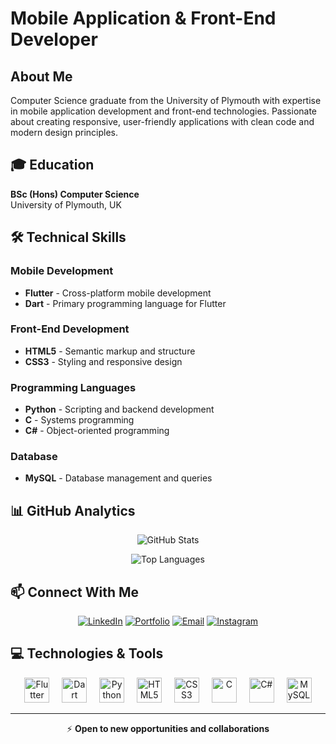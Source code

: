 # Mobile Application & Front-End Developer

## About Me
Computer Science graduate from the University of Plymouth with expertise in mobile application development and front-end technologies. Passionate about creating responsive, user-friendly applications with clean code and modern design principles.

## 🎓 Education
**BSc (Hons) Computer Science**  
University of Plymouth, UK

## 🛠 Technical Skills

### Mobile Development
- **Flutter** - Cross-platform mobile development
- **Dart** - Primary programming language for Flutter

### Front-End Development
- **HTML5** - Semantic markup and structure
- **CSS3** - Styling and responsive design

### Programming Languages
- **Python** - Scripting and backend development
- **C** - Systems programming
- **C#** - Object-oriented programming

### Database
- **MySQL** - Database management and queries

## 📊 GitHub Analytics

<div align="center">
  
  ![GitHub Stats](https://github-readme-stats.vercel.app/api?username=sithilxheartz&show_icons=true&theme=radical&hide_title=false&hide_border=true)
  
  ![Top Languages](https://github-readme-stats.vercel.app/api/top-langs/?username=sithilxheartz&layout=compact&theme=radical&hide_border=true)
  
</div>

## 📫 Connect With Me

<div align="center">
  
  [![LinkedIn](https://img.shields.io/badge/LinkedIn-0077B5?style=for-the-badge&logo=linkedin&logoColor=white)](https://www.linkedin.com/in/sithilxheartz/)
  [![Portfolio](https://img.shields.io/badge/Portfolio-4285F4?style=for-the-badge&logo=google-chrome&logoColor=white)](https://sithilaherath-82403.web.app)
  [![Email](https://img.shields.io/badge/Email-D14836?style=for-the-badge&logo=gmail&logoColor=white)](mailto:sithilaherath1090@gmail.com)
  [![Instagram](https://img.shields.io/badge/Instagram-E4405F?style=for-the-badge&logo=instagram&logoColor=white)](https://www.instagram.com/sithilx_heartz?igsh=NmV6bnU5eDB1OTV6)
  
</div>

## 💻 Technologies & Tools

<div align="center">
  
  <img src="https://cdn.jsdelivr.net/gh/devicons/devicon/icons/flutter/flutter-original.svg" height="40" alt="Flutter" title="Flutter" />
  <img width="12" />
  <img src="https://cdn.jsdelivr.net/gh/devicons/devicon/icons/dart/dart-original.svg" height="40" alt="Dart" title="Dart" />
  <img width="12" />
  <img src="https://cdn.jsdelivr.net/gh/devicons/devicon/icons/python/python-original.svg" height="40" alt="Python" title="Python" />
  <img width="12" />
  <img src="https://cdn.jsdelivr.net/gh/devicons/devicon/icons/html5/html5-original.svg" height="40" alt="HTML5" title="HTML5" />
  <img width="12" />
  <img src="https://cdn.jsdelivr.net/gh/devicons/devicon/icons/css3/css3-original.svg" height="40" alt="CSS3" title="CSS3" />
  <img width="12" />
  <img src="https://cdn.jsdelivr.net/gh/devicons/devicon/icons/c/c-original.svg" height="40" alt="C" title="C" />
  <img width="12" />
  <img src="https://cdn.jsdelivr.net/gh/devicons/devicon/icons/csharp/csharp-original.svg" height="40" alt="C#" title="C#" />
  <img width="12" />
  <img src="https://cdn.jsdelivr.net/gh/devicons/devicon/icons/mysql/mysql-original.svg" height="40" alt="MySQL" title="MySQL" />
  
</div>

---

<div align="center">
  
  ⚡ **Open to new opportunities and collaborations**
  
</div>
